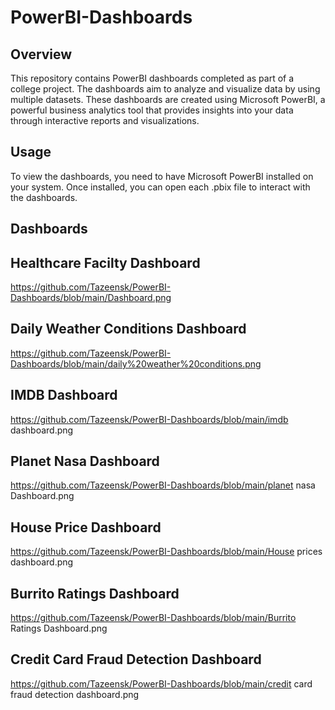 # PowerBI-Dashboards
## Overview
This repository contains PowerBI dashboards completed as part of a college project. The dashboards aim to analyze and visualize data by using multiple datasets. These dashboards are created using Microsoft PowerBI, a powerful business analytics tool that provides insights into your data through interactive reports and visualizations.
## Usage
To view the dashboards, you need to have Microsoft PowerBI installed on your system. Once installed, you can open each .pbix file to interact with the dashboards.
## Dashboards
## Healthcare Facilty Dashboard
https://github.com/Tazeensk/PowerBI-Dashboards/blob/main/Dashboard.png
## Daily Weather Conditions Dashboard
https://github.com/Tazeensk/PowerBI-Dashboards/blob/main/daily%20weather%20conditions.png
## IMDB Dashboard
https://github.com/Tazeensk/PowerBI-Dashboards/blob/main/imdb dashboard.png
## Planet Nasa Dashboard
https://github.com/Tazeensk/PowerBI-Dashboards/blob/main/planet nasa Dashboard.png
## House Price Dashboard
https://github.com/Tazeensk/PowerBI-Dashboards/blob/main/House prices dashboard.png
## Burrito Ratings Dashboard
https://github.com/Tazeensk/PowerBI-Dashboards/blob/main/Burrito Ratings Dashboard.png
## Credit Card Fraud Detection Dashboard
https://github.com/Tazeensk/PowerBI-Dashboards/blob/main/credit card fraud detection dashboard.png
